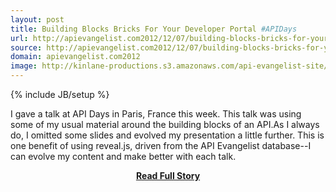 ```yaml
---
layout: post
title: Building Blocks Bricks For Your Developer Portal #APIDays
url: http://apievangelist.com2012/12/07/building-blocks-bricks-for-your-developer-portal-apidays/
source: http://apievangelist.com2012/12/07/building-blocks-bricks-for-your-developer-portal-apidays/
domain: apievangelist.com2012
image: http://kinlane-productions.s3.amazonaws.com/api-evangelist-site/blog/api-days-logo.png
---
```

{% include JB/setup %}<p>I gave a talk at API Days in Paris, France this week. This talk was using some of my usual material around the building blocks of an API.As I always do, I omitted some slides and evolved my presentation a little further. This is one benefit of using reveal.js, driven from the API Evangelist database--I can evolve my content and make better with each talk.</p>
<center><p><a href="http://apievangelist.com2012/12/07/building-blocks-bricks-for-your-developer-portal-apidays/" style='padding:25px; font-sze:18px; font-weight: bold;'>Read Full Story</a></p></center>

